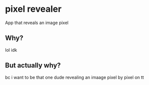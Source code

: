 # pixel revealer
 App that reveals an image pixel
## Why?
lol idk
## But actually why?
bc i want to be that one dude revealing an imaage pixel by pixel on tt
